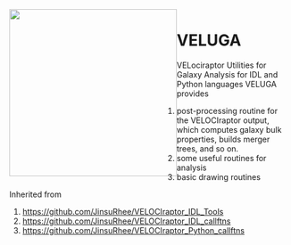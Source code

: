 <style>
  img{float:left;}
</style>
<img src="https://github.com/JinsuRhee/VELUGA/assets/41977039/eebba804-818d-495a-b9e2-8f380918f902" width="300" height="300" >

# VELUGA
VELociraptor Utilities for Galaxy Analysis for IDL and Python languages
VELUGA provides
1) post-processing routine for the VELOCIraptor output, which computes galaxy bulk properties, builds merger trees, and so on.
2) some useful routines for analysis
3) basic drawing routines

Inherited from 
1) https://github.com/JinsuRhee/VELOCIraptor_IDL_Tools
2) https://github.com/JinsuRhee/VELOCIraptor_IDL_callftns
3) https://github.com/JinsuRhee/VELOCIraptor_Python_callftns
